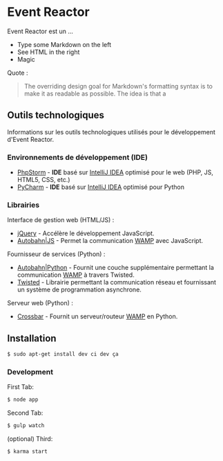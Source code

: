 ﻿Event Reactor
=============

Event Reactor est un ...

  - Type some Markdown on the left
  - See HTML in the right
  - Magic

Quote : 
> The overriding design goal for Markdown's
> formatting syntax is to make it as readable
> as possible. The idea is that a


Outils technologiques
---------------------
Informations sur les outils technologiques utilisés pour le développement d'Event Reactor.

### Environnements de développement (**IDE**)

- [PhpStorm] - **IDE** basé sur [IntelliJ IDEA] optimisé pour le web (PHP, JS, HTML5, CSS, etc.)
- [PyCharm] - **IDE** basé sur [IntelliJ IDEA] optimisé pour Python

### Librairies 

Interface de gestion web (HTML/JS) :
- [jQuery] - Accélère le développement JavaScript.
- [Autobahn|JS] - Permet la communication [WAMP] avec JavaScript.

Fournisseur de services (Python) :
- [Autobahn|Python] - Fournit une couche supplémentaire permettant la communication [WAMP] à travers Twisted.
- [Twisted] - Librairie permettant la communication réseau et fournissant un système de programmation asynchrone.

Serveur web (Python) :
- [Crossbar] - Fournit un serveur/routeur [WAMP] en Python.

Installation
------------
```sh
$ sudo apt-get install dev ci dev ça
```


### Development

First Tab:
```cmd
$ node app
```

Second Tab:
```sh
$ gulp watch
```

(optional) Third:
```sh
$ karma start
```

[WAMP]:http://wamp.ws/

[Autobahn|JS]:http://autobahn.ws/js/
[jQuery]:https://jquery.com/

[Autobahn|Python]:http://autobahn.ws/python/
[Twisted]:https://twistedmatrix.com/

[Crossbar]:http://crossbar.io/

[IntelliJ IDEA]:https://www.jetbrains.com/idea/
[PhpStorm]:https://www.jetbrains.com/phpstorm/
[PyCharm]:https://www.jetbrains.com/pycharm/


